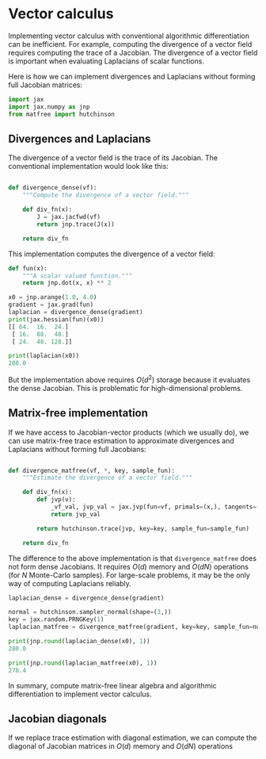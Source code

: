 # Vector calculus

Implementing vector calculus with conventional algorithmic differentiation can be inefficient.
For example, computing the divergence of a vector field requires computing the trace of a Jacobian.
The divergence of a vector field is important when evaluating Laplacians of scalar functions.

Here is how we can implement divergences and Laplacians without forming full Jacobian matrices:



```python
import jax
import jax.numpy as jnp
from matfree import hutchinson

```

## Divergences and Laplacians

The divergence of a vector field is the trace of its Jacobian.
The conventional implementation would look like this:

```python

def divergence_dense(vf):
    """Compute the divergence of a vector field."""

    def div_fn(x):
        J = jax.jacfwd(vf)
        return jnp.trace(J(x))

    return div_fn


```
This implementation computes the divergence of a vector field:

```python
def fun(x):
    """A scalar valued function."""
    return jnp.dot(x, x) ** 2

x0 = jnp.arange(1.0, 4.0)
gradient = jax.grad(fun)
laplacian = divergence_dense(gradient)
print(jax.hessian(fun)(x0))
[[ 64.  16.  24.]
 [ 16.  88.  48.]
 [ 24.  48. 128.]]

print(laplacian(x0))
280.0

```

But the implementation above requires $O(d^2)$ storage because it evaluates the dense Jacobian.
This is problematic for high-dimensional problems.

## Matrix-free implementation

If we have access to Jacobian-vector products (which we usually do), we can use matrix-free trace estimation
to approximate divergences and Laplacians without forming full Jacobians:


```python

def divergence_matfree(vf, *, key, sample_fun):
    """Estimate the divergence of a vector field."""

    def div_fn(x):
        def jvp(v):
            _vf_val, jvp_val = jax.jvp(fun=vf, primals=(x,), tangents=(v,))
            return jvp_val

        return hutchinson.trace(jvp, key=key, sample_fun=sample_fun)

    return div_fn


```
The difference to the above implementation is that `divergence_matfree` does not form dense Jacobians.
It requires $O(d)$ memory and  $O(d N)$ operations (for $N$ Monte-Carlo samples).
For large-scale problems, it may be the only way of computing Laplacians reliably.

```python
laplacian_dense = divergence_dense(gradient)

normal = hutchinson.sampler_normal(shape=(3,))
key = jax.random.PRNGKey(1)
laplacian_matfree = divergence_matfree(gradient, key=key, sample_fun=normal)

print(jnp.round(laplacian_dense(x0), 1))
280.0

print(jnp.round(laplacian_matfree(x0), 1))
278.4

```

In summary, compute matrix-free linear algebra and algorithmic differentiation to implement vector calculus.

## Jacobian diagonals

If we replace trace estimation with diagonal estimation, we can compute the diagonal of Jacobian matrices in $O(d)$ memory and $O(dN)$ operations
